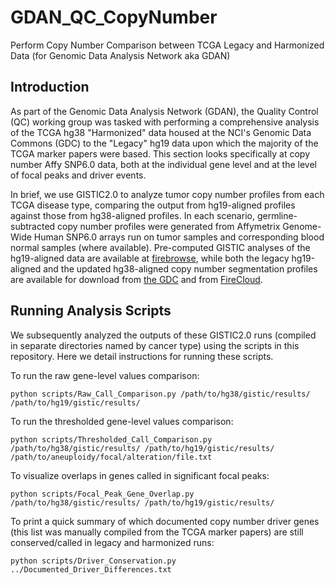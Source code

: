 # GDAN_QC_CopyNumber
Perform Copy Number Comparison between TCGA Legacy and Harmonized Data (for Genomic Data Analysis Network aka GDAN)

Introduction
-----------
As part of the Genomic Data Analysis Network (GDAN), the Quality Control (QC) working group was tasked with performing a comprehensive analysis of the TCGA hg38 "Harmonized" data housed at the NCI's Genomic Data Commons (GDC) to the "Legacy" hg19 data upon which the majority of the TCGA marker papers were based. This section looks specifically at copy number Affy SNP6.0 data, both at the individual gene level and at the level of focal peaks and driver events.

In brief, we use GISTIC2.0 to analyze tumor copy number profiles from each TCGA disease type, comparing the output from hg19-aligned profiles against those from hg38-aligned profiles. In each scenario, germline-subtracted copy number profiles were generated from Affymetrix Genome-Wide Human SNP6.0 arrays run on tumor samples and corresponding blood normal samples (where available). Pre-computed GISTIC analyses of the hg19-aligned data are available at [firebrowse](https://www.firebrowse.org/), while both the legacy hg19-aligned and the updated hg38-aligned copy number segmentation profiles are available for download from [the GDC](https://portal.gdc.cancer.gov/) and from [FireCloud](https://portal.firecloud.org).

Running Analysis Scripts
-----------
We subsequently analyzed the outputs of these GISTIC2.0 runs (compiled in separate directories named by cancer type) using the scripts in this repository. Here we detail instructions for running these scripts.

To run the raw gene-level values comparison:
```
python scripts/Raw_Call_Comparison.py /path/to/hg38/gistic/results/ /path/to/hg19/gistic/results/
```

To run the thresholded gene-level values comparison:
```
python scripts/Thresholded_Call_Comparison.py /path/to/hg38/gistic/results/ /path/to/hg19/gistic/results/ /path/to/aneuploidy/focal/alteration/file.txt
```

To visualize overlaps in genes called in significant focal peaks:
```
python scripts/Focal_Peak_Gene_Overlap.py /path/to/hg38/gistic/results/ /path/to/hg19/gistic/results/
```

To print a quick summary of which documented copy number driver genes (this list was manually compiled from the TCGA marker papers) are still conserved/called in legacy and harmonized runs:
```
python scripts/Driver_Conservation.py ../Documented_Driver_Differences.txt
```
